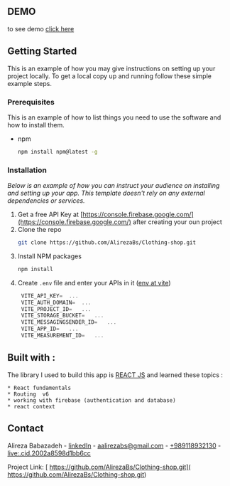 ## DEMO

to see demo [click here](https://clothing-shop-cnlv0ax24-alirezabs.vercel.app/)

## Getting Started

This is an example of how you may give instructions on setting up your project locally.
To get a local copy up and running follow these simple example steps.

### Prerequisites

This is an example of how to list things you need to use the software and how to install them.
* npm
  ```sh
  npm install npm@latest -g
  ```

### Installation

_Below is an example of how you can instruct your audience on installing and setting up your app. This template doesn't rely on any external dependencies or services._

1. Get a free API Key at [https://console.firebase.google.com/](https://console.firebase.google.com/) after creating your oun project
2. Clone the repo
   ```sh
   git clone https://github.com/AlirezaBs/Clothing-shop.git
   ```
3. Install NPM packages
   ```sh
   npm install
   ```
4. Create `.env` file and enter your APIs in it  ([env at vite](https://vitejs.dev/guide/env-and-mode.html))
   ```js
    VITE_API_KEY=  ...
    VITE_AUTH_DOMAIN=  ...
    VITE_PROJECT_ID=   ...
    VITE_STORAGE_BUCKET=   ...
    VITE_MESSAGINGSENDER_ID=   ...
    VITE_APP_ID=   ...
    VITE_MEASUREMENT_ID=   ...
   ```
 
 
   
## Built with :
   
   The library I used to build this app is [REACT JS](https://reactjs.org/) and learned these topics :
   
    * React fundamentals
    * Routing  v6
    * working with firebase (authentication and database)
    * react context
   
    

## Contact

Alireza Babazadeh - [linkedIn](https://www.linkedin.com/in/alireza-babazadeh/) - aalirezabs@gmail.com - [+989118932130](+989118932130) - [live:.cid.2002a8598d1bb6cc](live:.cid.2002a8598d1bb6cc)

Project Link: [ https://github.com/AlirezaBs/Clothing-shop.git]( https://github.com/AlirezaBs/Clothing-shop.git)
